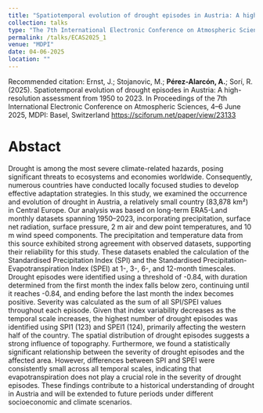 ```yaml
---
title: "Spatiotemporal evolution of drought episodes in Austria: A high-resolution assessment from 1950 to 2023"
collection: talks
type: "The 7th International Electronic Conference on Atmospheric Sciences "
permalink: /talks/ECAS2025_1
venue: "MDPI"
date: 04-06-2025
location: ""
---
```


Recommended citation: Ernst, J.; Stojanovic, M.; <b>Pérez-Alarcón, A.</b>;  Sorí, R. (2025). Spatiotemporal evolution of drought episodes in Austria: A high-resolution assessment from 1950 to 2023. In Proceedings of the 7th International Electronic Conference on Atmospheric Sciences, 4–6 June 2025, MDPI: Basel, Switzerland <a href="https://sciforum.net/paper/view/23133" target="blank"> https://sciforum.net/paper/view/23133 </a> 


# Abstact
Drought is among the most severe climate-related hazards, posing significant threats to ecosystems and economies worldwide. Consequently, numerous countries have conducted locally focused studies to develop effective adaptation strategies. In this study, we examined the occurrence and evolution of drought in Austria, a relatively small country (83,878 km²) in Central Europe. Our analysis was based on long-term ERA5-Land monthly datasets spanning 1950–2023, incorporating precipitation, surface net radiation, surface pressure, 2 m air and dew point temperatures, and 10 m wind speed components. The precipitation and temperature data from this source exhibited strong agreement with observed datasets, supporting their reliability for this study. These datasets enabled the calculation of the Standardised Precipitation Index (SPI) and the Standardised Precipitation-Evapotranspiration Index (SPEI) at 1-, 3-, 6-, and 12-month timescales. Drought episodes were identified using a threshold of -0.84, with duration determined from the first month the index falls below zero, continuing until it reaches -0.84, and ending before the last month the index becomes positive. Severity was calculated as the sum of all SPI/SPEI values throughout each episode. Given that index variability decreases as the temporal scale increases, the highest number of drought episodes was identified using SPI1 (123) and SPEI1 (124), primarily affecting the western half of the country. The spatial distribution of drought episodes suggests a strong influence of topography. Furthermore, we found a statistically significant relationship between the severity of drought episodes and the affected area. However, differences between SPI and SPEI were consistently small across all temporal scales, indicating that evapotranspiration does not play a crucial role in the severity of drought episodes. These findings contribute to a historical understanding of drought in Austria and will be extended to future periods under different socioeconomic and climate scenarios.

